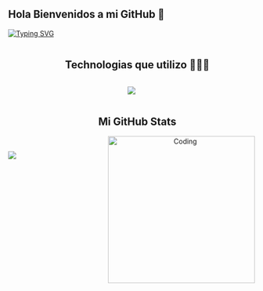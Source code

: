 ## Hola Bienvenidos a mi GitHub 👋

<a href="https://git.io/typing-svg"><img src="https://readme-typing-svg.herokuapp.com?font=Fira+Code&size=21&pause=1000&color=AC2214&width=435&lines=Desarrollo+Backend;Desarrollo+Mobile;Analista+de+Sistemas;Pasi%C3%B3n+por+la+programaci%C3%B3n+;Listo+para+seguir+aprendiendo" alt="Typing SVG" /></a>

<div id="user-content-toc">
  <ul align="center">
    <summary><h2 style="display: inline-block">Technologias que utilizo 👨🏻‍💻</h2></summary>
  </ul>
</div>

<p align="center">
  <a href="https://skillicons.dev">
    <img src="https://skillicons.dev/icons?i=java,kotlin,nodejs,npm,git,css,vue,firebase,github,html,js,materialui,mongodb,mysql,androidstudio,bash,eclipse,gradle,discord,docker,figma,linux,postman & vscode=14" />
  </a>
</p>
<ul align="center">
  <summary><h2 style="display: inline-block"> Mi GitHub Stats</h2></summary>
  <img align="right" alt="Coding" width="300" src="https://cdn.dribbble.com/users/1277312/screenshots/14733298/media/39b1045e593737587dd60e42c8422d1f.gif" >
  <br>
</ul>


<p><img align="left" src="https://github-readme-stats.vercel.app/api/top-langs/?username=Franramponi&theme=vue-dark&show_icons=true&hide_border=true&layout=compact" /></p>

<!--
**Franramponi/Franramponi** is a ✨ _special_ ✨ repository because its `README.md` (this file) appears on your GitHub profile.

Here are some ideas to get you started:

- 🔭 I’m currently working on ...
- 🌱 I’m currently learning ...
- 👯 I’m looking to collaborate on ...
- 🤔 I’m looking for help with ...
- 💬 Ask me about ...
- 📫 How to reach me: ...
- 😄 Pronouns: ...
- ⚡ Fun fact: ...
-->
